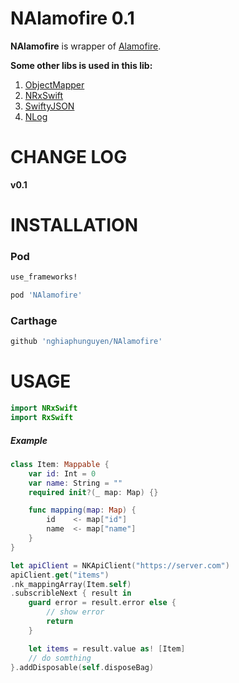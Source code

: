# NAlamofire 0.1
**NAlamofire** is wrapper of [Alamofire](https://github.com/Alamofire/Alamofire).

**Some other libs is used in this lib:**
1. [ObjectMapper](https://github.com/Hearst-DD/ObjectMapper)
2. [NRxSwift](https://github.com/nghiaphunguyen/NRxSwift)
3. [SwiftyJSON](https://github.com/SwiftyJSON/SwiftyJSON)
4. [NLog](https://github.com/nghiaphunguyen/NLog)

# CHANGE LOG

**v0.1**

# INSTALLATION

### Pod
```bash
use_frameworks!

pod 'NAlamofire'
```

### Carthage
```bash
github 'nghiaphunguyen/NAlamofire'
```

# USAGE

```swift
import NRxSwift
import RxSwift
```

##### Example
```swift
class Item: Mappable {
    var id: Int = 0
    var name: String = ""
    required init?(_ map: Map) {}

    func mapping(map: Map) {
        id    <- map["id"]
        name  <- map["name"]
    }
}

let apiClient = NKApiClient("https://server.com")
apiClient.get("items")
.nk_mappingArray(Item.self)
.subscribleNext { result in
    guard error = result.error else {
        // show error
        return
    }

    let items = result.value as! [Item]
    // do somthing
}.addDisposable(self.disposeBag)

```